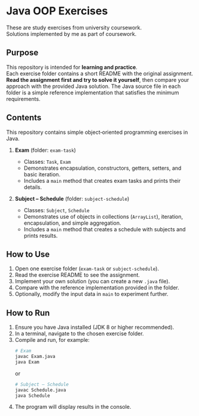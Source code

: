 # Java OOP Exercises

These are study exercises from university coursework.  
Solutions implemented by me as part of coursework.

## Purpose

This repository is intended for **learning and practice**.  
Each exercise folder contains a short README with the original assignment. **Read the assignment first and try to solve it yourself**, then compare your approach with the provided Java solution. The Java source file in each folder is a simple reference implementation that satisfies the minimum requirements.

## Contents

This repository contains simple object‑oriented programming exercises in Java.

1. **Exam** (folder: `exam-task`)  
   - Classes: `Task`, `Exam`  
   - Demonstrates encapsulation, constructors, getters, setters, and basic iteration.  
   - Includes a `main` method that creates exam tasks and prints their details.

2. **Subject – Schedule** (folder: `subject-schedule`)  
   - Classes: `Subject`, `Schedule`  
   - Demonstrates use of objects in collections (`ArrayList`), iteration, encapsulation, and simple aggregation.  
   - Includes a `main` method that creates a schedule with subjects and prints results.

## How to Use

1. Open one exercise folder (`exam-task` or `subject-schedule`).  
2. Read the exercise README to see the assignment.  
3. Implement your own solution (you can create a new `.java` file).  
4. Compare with the reference implementation provided in the folder.  
5. Optionally, modify the input data in `main` to experiment further.

## How to Run

1. Ensure you have Java installed (JDK 8 or higher recommended).
2. In a terminal, navigate to the chosen exercise folder.
3. Compile and run, for example:  
   ```bash
   # Exam
   javac Exam.java
   java Exam
   ```
   or
   ```bash
   # Subject – Schedule
   javac Schedule.java
   java Schedule
   ```
4. The program will display results in the console.

